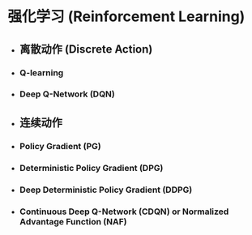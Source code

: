 # 强化学习 (Reinforcement Learning)


* ## 离散动作 (Discrete Action)

- ### Q-learning

- ### Deep Q-Network (DQN)

* ## 连续动作

- ### Policy Gradient (PG)

- ### Deterministic Policy Gradient (DPG)

- ### Deep Deterministic Policy Gradient (DDPG)

- ### Continuous Deep Q-Network (CDQN) or Normalized Advantage Function (NAF)